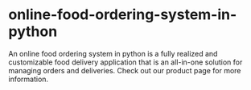 # online-food-ordering-system-in-python
An online food ordering system in python is a fully realized and customizable food delivery application that is an all-in-one solution for managing orders and deliveries. Check out our product page for more information.
